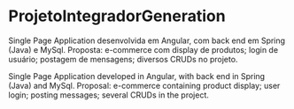 # ProjetoIntegradorGeneration

Single Page Application desenvolvida em Angular, com back end em Spring (Java) e MySql.
Proposta: e-commerce com display de produtos; login de usuário; postagem de mensagens; diversos CRUDs no projeto. 


Single Page Application developed in Angular, with back end in Spring (Java) and MySql.
Proposal: e-commerce containing product display; user login; posting messages; several CRUDs in the project.
